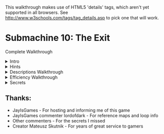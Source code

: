 This walkthrough makes use of HTML5 'details' tags, which aren't yet supported in all browsers. See http://www.w3schools.com/tags/tag_details.asp to pick one that will work.


Submachine 10: The Exit
=======================
Complete Walkthrough

<details><summary>Intro</summary>
	<p>Welcome to the final "Submachine" game! The series has spanned 10 episodes in as many years. The creator, Mateusz Skutnik, has finished up with the best art and longest trek so far. I've enjoyed the series greatly, so I wanted to put some work into a good walkthrough for others. Prior experience with Submachine in not necessary, but there are many references to previous games for those who want to look back.
	<p>The game world consists of 8 major areas, each of which has a portal back to a section of a previous Submachine game. The graphic style is that of the original, but updates were made so that they'd be appropriate to the new game. Most of the game play involves clicking switches, collecting items, and finding out where to put them.
	<p>There are a few parts to this walkthrough. I try to have progressive hints throughout, so that you can figure out as much as possible on your own. Also, each successive part is more detail oriented, so you can look for high level hints in the "Hints" section, detailed directions, you'll need to check out the "Efficiency" section.
	<p>"Explanations Walkthrough" leads you to clues to what you need before finding those items. It's a lot of back and forth, but hopefully you will understand what's going on. "Efficiency Walkthrough" is designed around subgoals for accessing the ending. Items are collected and used at convenient times with no explanation about what they are.
	<p>"Secrets" contains info for getting the ten small red balls that are used to access extra text just before finishing the game. Items used solely to acquire secrets are mostly ignored by the main walkthroughs, except under special spoiler tags.
	<p>I label areas mainly by their teleporter coordinates. So, '101' means first and third buttons depressed before activating teleporter. I also use a 'P' to mean through the powered portal. So '110P' means the area from the beginning of Sub 6: The Edge.
	<p>Remember that the game is designed so that you can't get stuck. No matter what you've done, what you have, or where you are, you can still reach the ending! (And you can still get all the secrets!)
	<p>Enjoy!
</details>
<details><summary>Hints</summary>
- You're not stuck.
- Really, you're not stuck. The ending is reachable from any situation.
- The secrets are also reachable from any situation.
- If an item came from a device, it probably goes into a similar device.
- Mechanisms with little red and green lights need to be activated elsewhere.
- Pick up everything. There are no useless items.
- There are a few useless mechanisms.
- Most mechanisms have visual clues for how to activate them. Like missing pieces.
- If a mechanism stops working, you don't need it any more.
- Some obvious items are for non-obvious secrets. Progress is better than completion.
- There are some things you'll understand early, but can't be solved until much later.
- All ten secrets are small red balls. Some are hidden in "plain sight".
</details>
<details><summary>Descriptions Walkthrough</summary>
	<p>This takes you through the game, pointing out clues. It's more commentary than directions, so it's good if you want vague hints, or want to read about a previous section to see if you missed an obscured clue. The back story is left out, but you're led to in-game papers that describe it. Secrets are dealt with as if they were normal game items, but more vague and left out of the spoiler hints. This walkthrough is set up as if it's telling the protagonist's story. Read the Efficiency Walkthrough section if you need clearer guidance.
	<p>This is written as if we have everything we need to pass each obstacle. The player will have to jump back and forth between areas to actually reach the area in the next paragraph. Read about what you see, for subtle hints about what to do next. Spoiler hints will say where to go, but not what to do there or the best order to do anything.
	<p>Progressive spoilers: character of the game, descriptions and clues, search locations
	<ol>
	<li><details><summary>Chapter 1: Where Am I?</summary>
		<p>The first part of the game is simple and linear. Explore a bit, click to collect items, and use them where you can. Don't miss the 'Backpack' early on, you have limited inventory space! Figure out how the game works. Pass though rooms and portals. Find the teleporter to finish this part.
		<ol>
		<li><details><summary>Docks</summary>
			<p>We start off on an unstable platform with stone floating around. This seems to be a technologically mixed area that plaques call the Northern Garden docks. There are four labeled 'docks'. There's a ship anchored (literally) to one of the docks, but we can't see it. There's a ladder, but all it has is a glowing orb at the top. It seems small enough to grab. A hole in the ground leads to a machine that doesn't do anything, but does have a hole for something. Pieces of the wall are floating around. They seem to be centered on something. There's a building blocking our path. The circular device nearby looks like it might be useful.
			<details><summary>Hint</summary>
				Put the Light Sphere in the circular device to gain access to the building.
			</details>
		</details></li>
		<li><details><summary>Control Room</summary>
			<p>This is a modest building that seems in disrepair. There are some levers upstairs labeled like the docks. What dock was the ship at? There's a backpack by a chair that looks useful. The stairway doesn't go anywhere. What breaks up support beams but leaves them floating? There's a vending machine in the corner. It seems to require an id card. Maybe there's one on the ship?
			<details><summary>Hint</summary>
				Click the lever marked '3' to move the ladder to the ship.
			</details>
		</details></li>
		<li><details><summary>Ship</summary>
			<p>We can reach what seems to be a space ship, but it still needs power. Luckily, there's ship number card by the entrance, and those cables go right into the machine we saw.
			<details><summary>Hint</summary>
				Take the Id to the vending machine, insert it to get a Bottle Fuse, take it outside to the machine in the hole. Insert it and press the button.
			</details>
			<p>The ship is so old that there's mold everywhere! It's interesting to look at, but probably doesn't do anything anymore. Maybe there's some scrap to collect on board. We found the bridge, but the security is still in place, and we don't have a captain's ID badge, or whatever goes in the other slot. There's a hatch missing a handle, maybe that's still around somewhere.
			<details><summary>Hint</summary>
				The Door Valve is on the other side of the ship. Insert it into the hatch and click to open it.
			</details>
		</details></li>
		<li><details><summary>Old House</summary>
			<p>We found a karma portal like the ones in previous Submachine games. They'll probably take us to many unusual places. This place seems like an old house. The way is blocked a bit, but nothing too difficult to handle. There's a hole in the floor with a little red ball at the bottom. Looks like something valuable, but we can't reach it. Even if we found a long stick to reach, it's so far down that grabbing it would be a problem. There's some strange equipment around. One large capsule has lights on it and a panel that might open, but it won't and the device seems inactive. The nearby door is shut and not opening. There's another unusual device on a lower level, but it seems to be missing some parts. All the statues are facing some brick structure that seems subtly out of place with the house. It must be important.
		</details></li>
	</details></li>
	<li><details><summary>Chapter 2: Grand Tour</summary>
		<p>Now that you have access to a teleporter, there are many worlds to explore. Go from place to place collecting and using items. About half of them are used in the area you found them in, the rest go through the teleporter. Use the powered portals to get to areas from previous Submachine games. You'll finish this part of the game when you gather all the pieces to activate the powered portal in the first area.
		<p>Main Areas
		<details>
		<summary>001 The Pyramid</summary>
			<p>There's a bunch of ancient Egyptian stuff around, but the pyramid walls look like copper. There's a couple of geared devises on walls, but neither is complete. There's a totem with Hieroglyphics on it, and there are some papers around with the same symbols. A box on an upper level has the same symbol as the totem, but it doesn't seem to do anything. There are a couple of jackal heads that teleport us between them, which is odd because there are ladders that reach them both. There's also an odd gray stone device with buttons, attached to a socket. There's nothing around that fits in, though.
			<details>
				The last hieroglyph page is in 111. The Karma Vile for the stone device is in 110P. You get the first Cog Wheel from the box when the totem is set up properly. The other 3 are in 001P, 101P, and 011. 
				</details>
			The ladders both drop down into compartments below. There's a glowing portal down one, and a glowing device down the other. They look useful. 
			</details>
		<details>
		<summary>010 The Excavation</summary>
			<p>Looks like a work site, but the drill is busted. It's turned off and there's a handle in what looks like red sand. It appears to be solid. There's sand on the other side too, but it doesn't fill the hole. There's a machine that seems to open a hatch somewhere. There's a glowing Range Confirmator that may need power.
			<details>
				Get the handle and put it on the drill. Open the handles and pull both levers to activate it.
				</details>
			<p>The drill must have already done its work, because there is equipment down its hole. One of the Range Confirmators is in a socket with a green light. There are two other sockets with red lights. There are two airlocks, but one is missing a handle. We can get past the other one. There's a closed hatch and a bar that looks like a handle.
			<details>
				Open the other airlock with the handle, place both Confirmators in the sockets and activate the machine to open the hatch
				</details>
			<p>There's a piece of paper with a some kind of rune on it here, and a large portal beyond the hatch.
			</details>
		<details>
		<summary>011 Shiva</summary>
			<p>This place consists of three large metal spheres, connected by a large pipe. The pipe is busted open and we can climb inside. Unfortunately, there are security fields blocking access to two of the spheres. We can enter the third, which has some kind of rotating device. Activating it changes some of its lights from red to green and vise versa, but anything but the original position puts up a security gate to that we can't leave. We can go all the way around the largest sphere and enter through a hatch. It seems to be a computer interface. There are a lot of green lights around. What could those be?
			<details>
				Use a Insulator Cap found in 101P to block the exit security gate. We'll assume the that emergency protocol has also been activated. It's in 110P
				</details>
			<p>With the security gates partially deactivated we can enter all the spheres through the busted tube. The left sphere has a large portal in it. The right sphere now has a ladder visible that exits below. There's a copper Cog gear here.
			</details>
		<details>
		<summary>100 Royal Storage</summary>
			This place is full of old structures that seem to be held together by advanced technology. There are time and space anomalies all around, so movement doesn't always end up where we expect. There are signs naming five separate storage facilities. There's nothing else of interest here.
			<p>32/1 is all red brick inside. There doesn't seem to be any order to the rooms, and backtracking leads to new places rather than old ones. It would be easy to hide somthing in here. Luckily, the total number of rooms seems low. There are items scattered about, and two metal devices in walls. One seems to need completion, with oblong recesses in it. Another looks like a secure box we don't have access to.
			<details>
				Fill the first device with Karma Fuses to access the second.
				</details>
			<p>33/1 is very small. There are some items on the floor, and you see all of it before returning to the entrance.
			<p>33/2 is also very small. Every exit leads back to the entrance, except the ones at the entrance. There are some things on the floor, but the large portal seems to be the reason this vault exists. Unfortunately, it's not active. There are round sockets in the wall nearby. Maybe it construction wasn't completed.
			<details>
				Fill the corners with Loop Stabilizers to active the portal.
				</details>
			<p>33/3 has much more space inside, and has some kind of order to it. The left doors all lead to the same places, and the same is true for the other doors and ladders. Backtracking to previous rooms is somewhat possible. There are a lot of devises on the walls! Most of them have red and green indicators and labels, though there is one dial with labels from all the other devices, and one with multiple red lights with a panel that might open. There's also a large capsule here that looks similar to the one near the first teleporter. Far from the entrance, there's a paper with some history about an escapee. Maybe there's hope of escaping?
			<details>
				Activate each device after setting the dial to its label. 
				</details>
			</details>
			<p>33/4 is also large, but as long as we don't go too far and end up at the entrance, we can backtrack through any rooms we visit. There are items lying around and a paper on the wall with a strange symbol on it. There are three devices on walls. One of them has two indicator lights on it.
			<details>
				Activate the two devices and then collect an item from the one with lights.
				</details>
		<details>
		<summary>101 Cliff Side</summary>
			<p>There's not much here. There's an older stone statue of an ox that's missing some pieces, a paper with some strange message about multiple dimensions, and a piston. The piston activates a ladder that leads to an upper ledge. The piston there is missing, though, so we can't reach higher. There's a big spherical machine that is missing something according to the pedestal nearby. There's a metal piece that's almost fallen off the ledge, but it doesn't fit in the machine.
			<details>
				The Stone Grapes are in 011P and 001. The other ox statue is in 110. The Ladder Piston is in the ship near the start of the game. The Data Tape is in 001P.
				</details>
			<p>Even with the machine satisfied, it doesn't seem to do anything useful. It only says that it's finished was it was doing. Maybe those cables are communicating with some other machine? The upper ledge has paper with a strange symbol on it. And a large portal.
			</details>
		<details>
		<summary>110 Murtaugh's Lab</summary>
			<p>This place is huge! It also seems to be falling apart, like the docks, there are paths that lead to empty space and broken walls floating about. There's a machine on the far wall with a socked for some large device. There are three doors around the teleporter.
			<p>The left room is the most broken up, and things are scattered around the floor. There's a paper on the wall. Someone may have been studying the strange behavior.
			<p>The center room was poorly barricaded, probably because of some fancy equipment in it and its back room. There's a large capsule here like the one near the first teleporter. There's also a magnifying glass that doesn't have an experiment running. We could use it if needed without disturbing anything. There are skulls on tables and in drawers. Why would anyone want to look at skulls?
			<p>The third door just leads to three more! The left one has an out-of-place old stone statue of an ox, and a box with mostly small things around it. The center door leads to a large portal. It's got a number of smaller devices connected to it with wires. Half of them have green lights and hold a metal thing like the ones lying around the floors here. The other half are empty with red lights. The right door contains a large version on an experiment. The experimenter seems to have found a way to repair broken walls!
			<details>
				Fill the portal devices with Vector Finders. 3 are here, the others are in 101 and 100.
				</details>
			</details>
		<details>
		<summary>111 The Monastery</summary>
			<p>If there were monks here once, they lived a spartan life. Most interesting things look like they came from elsewhere. There's a paper with what looks like hieroglyphics on it. There's a metal bar near a statue. There's a large capsule like the one near the first teleporter. There's some electric device, that could be a sender or receiver. There's a large portal that looks like it belongs here, strangely enough, but it's not active. There's also a circular stand like the one used to gain access to the control room to power the ship. Too bad we can't remove the Light Sphere from there.
			<details>
				Use a Light Sphere from 101P or 100P to get an item that powers the portal. 
				</details>
			</details>
		<p>'Sub' Areas
		<details>
		<summary>001P Submachine 5: The Root</summary>
			<p>We no longer have the metal keys to use the local teleporter, and it looks damaged by the karma portal anyway, so we're stuck in this area. The Coil we placed back then seems to have exploded, leaving a Light Sphere. There's a gear in the tub that looks out of place. We can move some panels from the wall to reveal a handle we didn't notice before. There's a ladder that leads to a socket in the wall. Opening the panel reveals that it's empty. Perhaps there's another one somewhere so we know what kind of thing plugs in.
			<details>
				Get a Root Finder from 101P to collect an item from below.
				</details>
			</details>
		<details>
		<summary>010P Submachine 4: The Lab</summary>
			<p>We've been on this roof before, but the ladder is broken, so we can't get to the familiar areas. There's a force field blocking the path, but it's controlled from our side. That's pretty sloppy security, or there's something inside that's important enough to stay there. There's a Light Sphere set up to get us into a new section of the lab. There's a page on the wall, something about time travel. There's a metal Ladder Step nearby, but there's no way it would fit the wooden ladder outside. There's another security device set up, this one is actually keeping us out. Maybe it's as sloppy as the one outside and we can trick it somehow.
			<details>
				There's a Chip with security codes hidden in 011P, but you'll need to head to 110 to actually get at it.
				</details>
			<p>Past the security is a workbench with a tank of karma like the one from the other lab. This one is set up to dispense it. Maybe if we had an appropriate container we could use it to do the miracles we saw in the other lab?
			<details>
				The container is in 000, and the miracle works, so it's a late-game item.
				</details>
			</details>
		<details>
		<summary>011P Submachine 7: The Core</summary>
			<p>This is the large shrine we visited before, but it seems to have aged quite a bit. The telescopes that haven't fallen apart still point to the same locations, but the electrical equipment is broken down an full of stones. There are floating blocks outside; this place may be damaged by the same thing that damaged others. The entrance we used last time is completely gone. Looks like someone visited at one point, but there's nothing left of them now but a suit and a skull. There's a large machine in one room that looks like the one on the cliff. The pedestal has the same message on it as well. There's a note left behind saying someone will be back here eventually. Hope that wasn't them in the suit.
			<details>
				Satisfying the machine at 101 will provide an item here.
				</details>
			</details>
		<details>
		<summary>100P Submachine 3: The Loop</summary>
			<p>This was the place we were stuck doing puzzles for what seemed like forever. The rooms aren't stable like before, though. They're randomized like in another vault. There are so many rooms, it's hard to reach a location. There are two valve enclosures with four positions each, but one valve is missing. There are two receiver bells with dials that need activation before they'll turn. All four of these items are labeled. There's a devise with all those labels on it, with similar bells, and columns with lights that might move. There's a grid of some kind of material, with the corners of the grid missing. There's a device that seems to be ripped out and has wires dangling. Finally, there's a mount with two lights, presumably where the reward for this puzzle is kept.
			<details>
				The missing valve is in the basement past the back door of 000. It might still be locked at this point. Use the valves to line up the lights with a bell, then turn the dial of the corresponding bell. Repeat. Grab the reward. More hints are in the Efficiency Walkthrough, but this is a long difficult puzzle, so don't get discouraged.
				</details>
			</details>
		<details>
		<summary>101P Submachine 8: The Plan</summary>
			<p>This is a small section of a world visited not long before. The Coil is still there powering the dimensional locater, but the ladder is missing. We no longer have the controller that let us jump between worlds. Luckily, someone has set up a light sphere crown to get us into the pod without it.
			<details>
				There's a Light Sphere below and the other is in 001P.
				</details>
			<p>Some of the equipment has been removed from the pod, but they left a Cog above and didn't open the hatch after unlocking it. We've seen some Ladder Steps around, maybe if we get enough we can reach the area below us for the first time.
			<details>
				The 3 Steps are in 111, 010P, and 110P.
				</details>
			<p>We made it down the ladder! There is a Light Sphere here, along with instructions for setting up the crown above. There is a little round device in a computer socket that isn't doing anything but make blue light. Maybe it will be of more use elsewhere. 
			</details>
		<details>
		<summary>110P Submachine 6: The Edge</summary>
			<p>This the the place we were dropped off to die when we couldn't pass a security check. The teleporter looks worse than before, and pieces of wall have fallen down, revealing an entrance we never say before. Too bad there's no valve on that hatch. There's some new equipment set up, some sockets, what could those have been for? Around the corner, there's a paper with a strange symbol on the wall. The path beyond seems to have broken off. The vents are rusted enough to remove the covers and enter.
			<details>
				There's a fuse for the socket in the lighthouse. The valve is in one of the vents.
				</details>
			<p>There's a security system on through the left vent, but all the green balls needed to disable it are there. There are some items on pedestals (or fallen off), those must be important. There's also a large capsule like the one near the first teleporter.
			<p>The right vent has a four-way split with a machine controlling where to go, but it's blocked, so we can only go up. There's another one of those robot storage devices that seem to be everywhere. This one has something glowing in it. 
			The valve nearby is locked just like the entry machine is.
			<details>
				The Block Remover Tool is in the other vent. Use it on the center of the machine, unlocking it and the valves.
				</details>
			<p>The valves control which two exits are open at any time. There are a few items around that could be useful, including the Hatch Valve for the hatch outside. Beyond the hatch is another security point like the one in the vent, but this one is missing the Plasma Charges that unlock it. We'll have to find those.
			<details>
				There's a Charge in each vent, and the other in in 011.
				</details>
			</details>
			<p>Beyond the security point is a monitor and a door labeled S3C. The monitor is for activating an evacuation protocol, but it doesn't open the door. It's a computer, so it's probably connected to somewhere else. Perhaps there's a way out available now.
			<details>
				The protocol is for 011. The door is opened in the ship at the beginning of the game.
				</details>
			<p>It's like a treasure vault in here! There are nearly a dozen security stops, which lead to info about this place. We had a few of the little red balls that access it all. We should look for others. 
		<details>
		<summary>111P Submachine 9: The Temple</summary>
			<p>We just came from here but it looks like a lot of time has past. There's a lot more red 'sand' everywhere, and the only accessible plaque is broken. It covers up most of the places we knew about. Finding an item in this would be like finding an needle in a haystack. There is one place to go, past a hole in the stairway where it looks like someone set up a dimensional locater. Too bad we don't have the control device, but it's broken anyway. There's a wire to some holding cylinder. If we can power it we might salvage something from this trip.
			<details>
				The Coil is in 101P
				</details>
			</details>
	</details></li>
	<li><details><summary>Chapter 3: Down the Rabbit Hole and Back</summary>
		<p>This part of the game is again more linear, with a little backtracking. Explore the oldest sections of Submachine games in order to open up the rest of the options. Don't be afraid when the exit disappears on you. You'll find another way out to end this part of the game.
		<details>
		<summary>000P Submachine 2: The Lighthouse</summary>
			<p>This place was the real beginning of journey through the Submachine. Now it's so full of this red stuff that we can't go very far. There's a Light Sphere where the wisdom crystal was once. But it was taken, so the light is a mystery. The box with all the wires seems to have blown a fuse or something, since one of the levers is inactive. The path up is blocked, but there's a light crown around to get us to the other side of the room. The ladder won't extend, one of the wires is broken. There's a little box like the one in the lab nearby. There's also a transmitter hooked up to a grid of strange symbols, like the ones we've found on paper.
			<details>
				Enter the 4 runes into the transmitter. The papers are at 010, 100, 101P, and 110P. The receiver is at 111. Use the item to fix the wire, and pull the lever on the box to extend the ladder
				</details>
			</details>
		<details>
		<summary>Submachine 1: The Basement</summary>
			<p>Ah, the original Submachine game console. There's a note about the lab stuff nearby, but the game is where we first noticed something was different. And there's a karma portal here. Maybe we can here from somewhere else originally? Through the portal is a setup like at the end of the game, but it's all real... and fake! It's a bunch of paintings that make it look like we've reached the outside. The path circles a tower, but part of it is broken up with more floating walls. There's an elevator here. Looking out from it the paintings seem real. Well, real enough for a game. This is the ending of Submachine, and we're retracing our steps back through it. Maybe it was all real after all?
			<p>Well, these red rooms are new, but the elevator disappeared from under the same symbol it appeared under back then. There seem to be unsolved problems here. Levers and stones and switches. It's still like a game setup, everything nearby just needs to be rearranged properly, and maybe we'll get to the portal behind the glass. The raised bed doesn't seem all that necessary, though.
			<details>
				The stone goes on the scale, the stone gets turned to match the mark on the other one, the switches need to be flipped, and all 4 levers can be collected and inserted into their spots around the glass.
				</details>
			<p>Now this is familiar! All the puzzles here are just as we left them, but more broken apart and moldy. It must have been real after all! Well, lets collect all the items from before, maybe they'll be useful outside. There's a portal where the original exit was. The wisdom crystal is missing of course, but there's another Light Sphere in its place. Maybe they 'grow back' after a long enough time? Continuing to retrace our steps leads us back to the old house. Did we come from here originally?
			</details>
	</details></li>
	<li><details><summary>Chapter 4: Cleaning Up the Mess</summary>
		<p>This part of the game is about traveling around, dealing with all the unfinished business you've noticed along the way. Find a way to reconstruct damaged sections of the world. Collect and use all the secrets now. Reach the giant bulb at the top of the lighthouse to move on to the last part.
		<details>
		<summary>Find a tool</summary>
			<p>We're back at the house, and have access to every location and portal. Are there any mysteries we couldn't deal with before that we can now? How about the large capsule right here by the door?
			<details>
				Use the 4 Fuses from the basement to activate the 4 capsules. They're in 100, 110, 110P and 111.
				</details>
			<p>There's an Empty Karma Stabilizer inside. Perhaps we should fill it with karma?
			<details>
				The karma tank is in 010P.
				</details> 
			</details>
		<details>
		<summary>Perform the miracles</summary>
			<p>Leaving the lab, we see that the roof tiles dislodged by proximity to the karma portal are reacting to the Stabiliser. Using the Stabiliser on them actually fixes the broken roof! How many other places did we come across that had broken, floating pieces?
			<details>
				at least 11 ;-) (but one was the roof you just fixed, and two can't be fixed)
				</details>
			<p>There were so many places to go! Mostly there were Tiles to collect. There was a pathway with a message about a sentient machine, a box of junk that looked interesting, and more! The one in the basement was really confusing, The submachine game seems like a real place, but the portal took us to some electronic world. Were we really in the game? This last place has a door that seems to be unlocked by placing Tiles above it. Let's see if we have all 4.
			<details>
				The tiles are in repaired karma portals in 000, 000P, 110, docks.
				</details>
			</details>
	</details></li>
	<li><details><summary>Chapter 5: Leaving the Submachine</summary>
		<p>Almost done! The karma doorway leads to the top of the lighthouse. The items in the there are used to acquire the pieces of the final mechanism. It's not very hard either. Just don't activate it if you want to try to get all the secrets. You have to start over from the beginning once you see the ending.
		<details>
		<summary>Enter the Lighthouse (Submachine 2)</summary>
			Past the doorway is a steel room with a note about entering the Submachine, and what looks like a security system. There are two fuse sockets that may need to be filled.
			<details>
				The Fuses are in 011P and 100P
				</details>
			<p>The ladder leads to the lighthouse. There's another note about a sentient machine. The large lamp we powered back then is still active! Too bad it didn't take us out of the submachine then. Better not try again that way. Since it didn't work, we might as well take these items nearby.
			<details>
				The large lamp still leads back into the loop like it did before!
				</details>
			</details>
		<details>
		<summary>Leave the Submachine for good</summary>
			<p>With the ID we can get further into the ship. It turns out it was just an observation deck, but there's some equipment up here. There's also a note about the lamp turning off. Will someone be expecting us? 
			<p>We have a Portable Light Crown and the Light Sphere that activates it. Now all we need is a place to set it up. There was a note about needing something else as well. Maybe whatever that is will be the last clue to making this work.
			<details>
				The note was in 101P, get the Converter in 110P. Set it all up in the lighthouse.
				</details>
			</details>
		<details>
		<summary>Enjoy the Ending!</summary>
			<p>They are Murtaugh and Elizabeth. They are the people the notes have been written by or about for the entire Submachine series. See the karma arm? This game would have been much easier with one of those!
			</details>
		</details>
	</details>
<details><summary>Efficiency Walkthrough</summary>
	<p>Here you'll find what I think is a really efficient path through the game. It's not the common path, but I've left directions in each goal for getting the stuff you've missed if you're not following along. It's divided into milestones and steps. If you don't know what to do, check which milestones you've completed and take a look under the next one you haven't.
	<p>Progressive spoilers: strategy, steps broken down, solutions and pointers
	<details>
	<summary>Reach the Teleporter</summary>
		<p>Look around and do a bunch of obvious stuff. You can ignore the Backpack if you're following this walkthrough, but you may want it just in case. You'll eventually find a red and white mechanism with three buttons in a row and one underneath. That's the teleporter. The top three set the location and the bottom one activates it, sending you to another, different-looking teleporter. You're at 000 currently.
		<details>
		<summary>Step-by-step</summary>
			- There's a Light Sphere at the top of the ladder
			- Use it to access the building. 
			- Use the levers to move the ladder to the ship.
				<details>
					Third from the left goes down, rest stay up
					</details>
			- Get the Ship ID Number and use it to get a Bottle Fuse.
			- Power up the ship and enter.
			- Get the Door Valve and Ladder Piston from the ship.
				<details>
					From entrance, Valve is left then up all the way, Piston is right all the way and up, then left
					</details>
			- Use the Door Valve to exit the ship
				<details>
					Exit door is right from the Piston
					</details>
			- Click through obstacles to reach the teleporter.
			</details>
		<details>
		<summary>Secrets</summary>
			None accessible now
			</details> 
		</details>
	<details>
	<summary>Activate the '110' Powered Portal</summary>
		<p>For this we need 5 Vector Finders, but 3 are in 110 in rooms near the portal. We need to teleport to two places to get them before heading to the portal. For efficiency, we should take a Plasma Charge with us, found in a fourth teleport location, and well hidden. You can get all of these items without needing any others.
		<details>
		<summary>Step-by-step</summary>
			- Visit 100, get the Vector Finder, it's somewhere left of the teleporter
				<details>
					Enter the storage vault, there's only one left of the teleporter. The doors lead to 5 random rooms, so keep clicking until you see a metal object in front. Get it and click doors until you see the vault arms, signifying the exit.
					</details>
			- Visit 101, get the Vector Finder, it's nearby
				<details>
					Use the Piston to call the ladder. Take it up one screen, the Vector Finder is a metal object on the edge of that ledge.
					</details>
			- Visit 011, get the Plasma Charge, it's a small green sphere
				<details>
					Follow the ladders all the way around the spheres. Enter the large one at the hatch and go to the left of the massive computer. One of the glowing green things is the Plasma Charge.
					</details>
			- Visit 110, three rooms have Vector Finders, one has the portal
				<details>
					Enter the door left of the teleporter, the Vector Finder is down the stairs. Enter the door right of the teleporter, the Vector finder is past obstacles, down a hallway, and inside a desk. Enter the door further right of the teleporter, to see three more doors. The Vector Finder is in the right room and the portal is in the center room.
					</details>
			- Activate the Portal
				<details>
					With the Vector Finders selected, click each socket with a red light to insert the Vector Finder. The portal will glow blue.
					</details>
			</details>
		<details>
		<summary>Secrets</summary>
			<p>Secret 1 is in the vault, you'll be back later, so no pressure. An item for accessing the secret room is here.
			</details>
		</details>
	<details>
	<summary>Complete the Ladder</summary>
		<p>For this we need 3 Ladder Steps, each in a different teleport location. One is, as you've guessed, behind the portal we just activated. While we're there, we'll save ourselves a trip by getting a rune and activating Shiva's emergency exit protocol. The second Step is a quick grab like the Vector Finders, but we'll collect a paper with a hint while we're there. The third Step will take some work, since we need to gain access to the powered portal to reach it. 
		<details>
		<summary>Step-by-step</summary>
			- Enter the portal at 110, find the crawl vents and rune paper.
				<details>
					Go left, click to open, left again for rune
					</details>
			- Enter the left vent, then the right, collecting everything
				<details>
					Both vents only have a few rooms. The left one is easy, collect the Plasma Charge, click to deactivate the security grid, and collect the Block Removal Tool. The right one needs the Removal Tool to get the center mechanism working, then there's a wheel in rooms to rotate it. Click once when going through, 3 times when going back. Collect the Plasma Charge in the first room, Ladder Step in the second, and Hatch Valve and Karma Vial in the third.
					</details>
			- Enter the Hatch right of the portal, activate Shiva's emergency protocol
				<details>
					It's high up on the wall. Connect the Hatch Valve and open it. Inside, place the three Plasma Charges in the box and click the screen to deactivate the barrier. If you're missing a Charge, get it from 011. Click the large screen and click the protocol toggle to change it.
					</details>
			- Visit 111, collect the Ladder Step and paper with Hieroglyphics
				<details>
					Step is far right of teleporter, paper is far left.
					</details>
			- Visit 010, activate the drill
				<details>
					At the far left of the teleporter is a handle, connect it to the drill and open both handles. Pull the lever you just passed, then come back and pull the handled cord to activate the drill
					</details>
			- Grab items underground and use them there to find the portal
				<details>
					Enter the hole right of the teleporter, collect the Range Confirmator. Enter the drill hole, place the Confirmator in one of the sockets. Get the Air Lock Handle in the bottom right and use it to open the Lock at the bottom left. Get the other Confirmator and the rune paper behind it.
					Place the Confirmator in the other socket. Activate the hatch in the other hole, then return to the hatch to find the portal beneath.
					</details>
			- Enter the portal, collect the Ladder Step
				<details>
					Grab the Canister powering the portal blocking your path and proceed inside the building. The Ladder Step is down the stairs and to the left.
					</details>
			- Visit 101 again, grab the rune paper, enter the portal, finish the Ladder
				<details>
					Go up to the second ledge this time. If you don't have the Ladder Piston set up, get it from the Ship and set it up. There's a rune paper at the top, then the portal. The ladder is just left of the portal, use the Steps to complete it.
					</details>
			</details>
		<details>
		<summary>Secrets</summary>
			<p>The Secret Vault is the door labeled S3C, but you can't get in yet
			</details>
		</details>
	<details>
	<summary>Acquire the Second Light Sphere</summary>
		<p>The first sphere is just beyond the ladder in 101P, but this is the 'harder' one to get. If you found the 'easy' one first, see 'Complete the Ladder' above to access this one. Use the Light Sphere to access the pod, and collect the other 4 items in this area. There are no more puzzles here. Avoid the paper. It has a hint for the end of the game, but it will fill an extra inventory slot so it's not worth it unless you're collecting them. After this area we'll grab the other Cog Wheel, and go collect the 'easy' Sphere. We waited so that we can complete that entire area, including past the portal, in one trip!
		<details>
		<summary>Step-by-step</summary>
			- Collect 4 items in 101P
				<details>
					There's a Root Finder left of the ladder. Use the Light Sphere to access the pod. There's a Cap in the hatch and a Cog up above. The Coil is next to the portal out.
					</details>
			- Visit 011, the route has changed, and there's a Cog Wheel nearby
				<details>
					Enter the busted tube and head into the lower sphere. Use the Insulator Cap on the mechanism to avoid getting locked in. Head into the large sphere and take the ladder down to get the Cog Wheel. If there's no ladder, activate it in 110P. If you don't have the Plasma Charge you need, it's at the left of this large sphere. The instructions are in 'Complete the Ladder' above.
					</details>
			- Visit 001, reach the portal
				<details>
					You should already have the Cog you need, but you'll need the other one in a minute so lets get it. There's a totem right of the teleporter. Go up twice to find the hint papers for it. They are Hieroglyphics and repeated symbols show you how to line up the papers. If you don't have the third one already, you can get it from 111, but it would be easier now to just try all the options for the last symbol. The box up and to the left will be open if all the symbols are correct. Collect the large Cog Wheel and use it in the nearby mechanism to lower the ladder. There are two, but the Cog only fits in the correct one. Follow the ladder down to reach the portal.
					</details>
			- Collect 3 items past the portal, including the Light Sphere
				<details>
					The Light Sphere is visible, and the small Cog Wheel is in the tub. 
					Clear the metal plates on the far right to access another portal. Use the Root Path Finder (described above) to reach the Data Tape.
					</details>
			- Finish up the area by collecting the last 2 items
				<details>
					Exit the portal and use the Cogs (described above) in the other mechanism. Head down to the jackal head and click until it brings you to the other one. There's a ladder down to a Portal Charge, and a device that takes the Karma Vial and gives a Stone Grape when the third button from the top is clicked. If you don't have the Karma Vial, get it from the tunnels left of 110P. Use the Jackal to get back to the teleporter.
					</details>
			</details>
		<details>
		<summary>Secrets</summary>
			Nothing here
			</details>
		</details>
	<details>
	<summary>Activate the '000' Powered Portal</summary>
		<p>By now you've seen most of the areas, and we'll see most of the rest for this objective. The goal is to make use of your items to get 3 Portal Stabilisers and a Portal Charge. We have to visit one of two locations twice to finish up, so we'll pick the one that's quicker. Depending on how you used the first Light Sphere, you may have different items, so the first step is to use the second Sphere to get caught up.
		<details>
		<summary>Step-by-step</summary>
			- If you haven't yet, use the Light Sphere at 101P, then finish 001
				<details>
					This is described above in 'Acquire the Second Light Sphere'. The end result should be: Insulator Cap, Coil, Portal Charge, Stone Grape, Data Tape
					</details>
			- Use the other Sphere in 111, get the Portal Stabiliser in 111P
				<details>
					You can use the Sphere down the right ladder. You get a Glyph that powers the portal. There's only one thing to do in 111P, go left and up the stairs to plug in the Coil and find the Stabiliser at the end of the wire.
					</details>
			- Quick stop at 101 to drop off the Data Tape
				<details>
					That big computer on the ledge needs it
					</details>
			- Visit 011P, get Stabiliser, Grape, and Skull
				<details>
					If you can't get there, use the Insulator Cap in the lower sphere to enter the left sphere. There's a Grape Stone in the box on the floor, a Skull in one of the rooms, and a Stabiliser in another.
					</details>
			- Quick stop at 101 to drop off 2 Grape Stones
				<details>
					The ox statue to the left needs completion
					</details>
			- Visit 110 to get the Stabiliser, drop off Canister
				<details>
					Go right from the teleporter. The door left of the portal door has the Stabiliser. Left from the teleporter is a socket for the Plasma Canister. Take the short detour if you're collecting secrets, it will save an inventory space.
					</details>
			- Activate the 000 Portal
				<details>
					Actually, don't do it yet. Save the trip and start the next walkthrough section to get the clue first. It's a big milestone so it deserved to be written here... You have all the items, so head right and down from the teleporter to reach the portal. Plug in the 3 Stabilizers and Portal Charge, then press the lever to activate the portal.
					</details>
			</details>
		<details>
		<summary>Secrets</summary>
			<p>Secret 2 is in the tomb. Secret 3 is in the shrine, you'll be back there later. Secret 6 is in the box in the lab, but you can't get it yet.
			</details>
		</details>
	<details>
	<summary>Open the Back Door to '000'</summary>
		<p>The puzzles here are mostly local, so enter the portal and keep pressing forward. There's a place to backtrack at the beginning, so we'll get the last rune paper first to minimize that. There are a bunch of items to get just before reaching the door, so it's best to get them now.
		<details>
		<summary>Step-by-step</summary>
			- Visit 100 to get the last rune paper
				<details>
					Far right of the teleporter there's a ladder up to 33/4. Enter and go right until you see the rune paper on the wall. Go right again to return to the entrance so you can leave. There are puzzles here, but now is not the time to do them. You should have 4 rune papers now. The others are in 101, 110P, and 010.
					</details>
			- Activate the transmitter in the basement
				<details>
					The portal from 000 is right and down from the teleporter. Head down to get a Light Sphere, then up to use it. Left of the path past that is where you enter the runes. Each input has a different set of runes, so click until you see one that's on your papers. Like the temple totem, nothing will happen here when you set all the runes. Now we backtrack and find the receiver.
					</details>
			- Reach the elevator
				<details>
					The rune receiver is in 111, down the ladder left of the teleporter. Take the fork and return to the blocked path. Use it to complete the wire, then head around to the box near the area entrance. Flip the switch to lower the ladder. Head back to the ladder. Use the portal below and head left to the elevator.
					</details>
			- Solve the red room puzzles
				<details>
					Click elevator buttons to reach the red rooms. The puzzles here are all self-contained. Move back and forth between rooms, flipping switches, grabbing items and using them. You'll finish by releasing the glass covering a portal out.
						<details>
							You need 4 Levers. One is on the ground. One is accessed by pressing both switches, then retrieving it from the upper right room. For the third, take the Stone Weight from the lower right and put it on the platform in the lower left. Finally, check the notch in the stone wheels. Move the one to line up with the other, and take the Lever from device just left of the exit. Put all the Levers around the exit to access the portal. An efficient path is: right, all down, all up, all left, exit.
							</details>
					</details>
			- Grab some stuff on your way back
				<details>
					This is a reminiscing area, with no puzzles left to solve. Go down, left and grab the four white fuses. Then up, left, up to the portal. Before you go, you should get the Valve just left of the portal, and the Light Sphere right and all the way up from the portal.
					</details>
			- Remove the beam from the door to reach 000
			</details>
		<details>
		<summary>Secrets</summary>
			<p>An item for Secret 10 is near the rune paper, but we don't need it yet and will be back later. Secret 5 is in the box just off the path, but you have to complete this section to get it. Secret 4 is here, you have to backtrack to the red rooms. Items needed for Secrets 4, 5, 6, and 7 are in the yellow rooms.
			</details>
		</details>
	<details>
	<summary>Fill the Stabiliser with Karma</summary>
		<p>Now we can satisfy the large capsules that we've seen around the place. That will get us a Stabiliser, which we can then fill to make it useful. The idea is straight forward, but it's a major milestone that involves searching back through places we've been.
		<details>
		<summary>Step-by-step</summary>
			- If you missed them, get the 4 Fuses and Skull
				<details>
					The fuses are in the yellow rooms through the back door in 000, the Skull is from 011P
					</details>
			- Visit 111, place fuse
				<details>
					It's down the ladder left of the teleporter
					</details>
			- Visit 100 33/3, place fuse
				<details>
					Second storage room right of the teleporter. Go right once from the entrance, place the fuse and return the way you came. Again, there are puzzles here, but we'll get to them later.
					</details>
			- Visit 110, place fuse, get Chip
				<details>
					The large capsule is through the door right of the teleporter and down the hall. On the other side of that room is a magnifying glass you can use to examine the Skull.
					</details>
			- Visit 110P, place fuse
				<details>
					Go through the left crawl vent and alternate right and up until you reach the large capsule.
					</details>
			- Return to 000, collect Empty Karma Stabiliser
				<details>
					It's by the door left of the teleporter.
					</details>
			- Visit 010P, fill Stabiliser 
				<details>
					There's a security point in the lower level. Move the pedestal with a click and place the Explorer's Chip on it. Click the scanner to proceed. Put the Stabiliser on the lab equipment and turn the dial on the tank to fill it.
					</details>
			</details>
		<details>
		<summary>Secrets</summary>
			This is a good time to get Secret 6 from the lab.
			</details>
		</details>
	<details>
	<summary>Enter the Lighthouse</summary>
		<p>The Stabiliser allows us to enter many new (small) areas. We need to collect 4 Tiles from them, and 2 Plasma Coils. We finally solve the puzzles in the Royal Storage, unless they've been completed along the way.
		<details>
		<summary>Step-by-step</summary>
			- Visit 100, activate portal
				<details>
					Explore the vaults looking for Loop Stabilisers and Karma Fuses. They're all 'loops', so doors may not lead where you expect. Start on the right of the teleporter. Down the ladder you can get one of each item pretty easily. The next vault has a Fuse at the right and the portal on the left of the entrance. The next vault has a puzzle to get an item. Set a switch, then activate the corresponding mechanism. Repeat until you get the Stabiliser. The upper vault is hardest to navigate. Solve the puzzle by clicking two different levers, and a panel with a Stabiliser will open. A Fuse is on the ground. Head left of the teleporter to the other vault. Find a Fuse on the ground and use all 4 in a mechanism. Click to activate. Find the Stabiliser in an opened panel. Head right of the teleporter to the first vault. Enter and place the Stabilisers around the portal.
					<details>
					<summary>If you're really stuck</summary>
						33/3:
							Enter, Left, Dial to '1', Up, Set Device,  Left, Dial to '2', Right, Right, Right, Set Device, Right, Left, Dial to '3', Down, Set Device, Left, Dial to glyph, Down, Down, Get item, Down, Exit.
						33/4:
							Enter, Left, Left, Get item, Up, Set Device, Right, Right, Right, Down, Set Device, Up, Left, Get Item, Left, Exit.
						</details>
					</details>
			- Visit 100P, get Plasma Coil
				<details>
					This is the most difficult and annoying puzzle in the game. There are 10 rooms that you reach randomly with each exit click. There are two dials to turn that need to be activated by certain configurations of two Valves, one of which needs to be placed from the inventory. It's all coordinated visually by a device with two small lights on two labeled columns and two labeled transmitter horns. Horns correspond with dials and columns correspond with valves. Set the valves so that the two lights are even with a horn, forming an electric arc. Turn the dial for that horn, which should be lit up. Repeat. Find the panel that should now have two green lights on it. Click to get the Plasma Coil. Find the entrance and get out.
					<details>
					<summary>If you don't even want to try</summary>
						This only works if you start with the left light on top and the right light on bottom like how the puzzle starts off. Turn the 'left' (with turnstile symbol pointing left) valve 1 time, turn the 'right' valve 2 times. Activate the dial of the glowing receiver. Turn the 'left' valve 1 time, turn the 'right' valve 3 times. Activate the dial of the glowing receiver. Pick up the item. Find the exit. 
						</details>
					</details>
			- Visit 110, get Tile D
				<details>
					Left of the teleporter is a socket for the Plasma Canister. Use it to access a broken karma portal. Fix it with the Karma Stabiliser. Enter to find Tile D.
					</details>
			- Visit 011P, get Plasma Coil
				<details>
					To the right of the shrine is a broken passage. Fix it with the Karma Stabiliser, enter the portal and collect the Coil.
					</details>
			- Visit 000, get Tile C
				<details>
					To the right of the teleporter is a broken wall. Fix it with the Karma Stabiliser to access Tile C
					</details>
			- Visit 000P, get Tile B
				<details>
					Head through the area to the karma portal. Head right to some broken bits in the air. Fix them with the Karma Stabiliser to access Tile B. You'll have to exit the way you came, since the elevator is gone.
					</details>
			- Return to docks, get Tile A, enter Lighthouse
				<details>
					Exit the ship. The wall near the Light Sphere is broken. Fix it with the Karma Stabiliser to access Tile A. Enter the building, go up then take the stairs down. They're broken, but you can fix them. Insert each Tile to enter the door. Insert each Coil and click the screen to call the ladder. Enter the vent and climb the ladder to reach the lighthouse.
					</details>
			</details>
		<details>
		<summary>Secrets</summary>
			<p>Secret 1 is in a vault. An item for Secret 10 is in a vault, but you may need to get it on the way out to if you're worried about inventory space. Secret 7 is in the loop. Secret 8 is in the lab, as is the other item for Secret 10. Secret 10 is now reachable. Secret 5 is on the way to Tile B. Secret 9 is at the docks.
			</details>
		</details>
	<details>
	<summary>Exit the Lighthouse</summary>
		<p>There are three items needed to exit, and one you should have by now. The two items to the left and right of the large bulb in the lighthouse can each be traded for one of the others. Put them together in the right place and it's all over. Don't activate them if you want to collect secrets. Once you see the ending you have to start the game over.
		<details>
		<summary>Step-by-step</summary>
			- Get the Portable Light Crown from the ship
				<details>
					The top of the ship is up from the three way pipe. Insert the Id Card and climb the ladder to get the Crown.
					</details>
			- Visit 110P, get the Portable Light Crown Holder
				<details>
					Right of the teleporter are a couple of fuse sockets. Insert the Fuse in one and take the Holder from the other.
					</details>
			- If you don't have it yet, get the last Light Sphere
				<details>
					It's in the yellow rooms through the back door of 000
					</details>
			- Return to the lighthouse to see the ending
				<details>
					Go back to the docks and under the building to the lighthouse. Insert the Holder in the fuse socket, the Crown in the Holder, and the Sphere in the Crown. Click to complete the game and see the ending.
					</details>
			</details>
		<details>
		<summary>Secrets</summary>
			Visit the secret vault when you're nearby. You can use all the secret balls to reveal history messages, and a final 'Thank You' from creator Mateusz Skutnik
			</details>
		</details>
	</details>
<details><summary>Secrets</summary>
	<p>Generally in order of accessibility
	<p>Progressive spoilers: hint title, area and needed items, detail 
	<details>
	<summary>Secret 1<summary>
		Storage Vault
		<details>
			110 32/1 Nothing needed
			<details>
				The secret is on the wall by the upper right light in the room with the mechanism you open to get an item. Click the dot that's redder than the rest of the wall.
				</details>
			</details>
		</details>
	<details>
	<summary>Secret 2</summary>
		Tomb
		<details>
			111P Nothing needed
			<details>
				The secret is in a big pile of sand right of the entry point into the tomb. Click the oddly colored highlight to get it.
				</details>
			</details>
		</details>
	<details>
	<summary>Secret 3</summary>
		Telescope
		<details>
			011P Nothing needed
			<details>
				Collect two parts of a telescope from rooms in the shrine and assemble them on a mount in another room. Look through the telescope to release the secret.
				</details>
			</details>
		</details>
	<details>
	<summary>Secret 4</summary>
		Sleeping Spoon
		<details>
			000 Red area, after completing powered portal
			<details>
				Take the Spoon back to the previous area from where you found it and place it on the raised bed. The little door will open revealing a secret.
				</details>
			</details>
		</details>
	<details>
	<summary>Secret 5</summary>
		Basement Box
		<details>
			000P, with Pearl
			<details>
				Get a Pearl from what looks like a faceless upright clock in the area behind the locked door. Put it in the box just off the main route through the powered portal.
				</details>
			</details>
		</details>
	<details>
	<summary>Secret 6</summary>
		Lab Box
		<details>
			110, with Pearl
			<details>
				Get a Pearl from what looks like a faceless upright clock in the area behind the locked door of 000. Put it in the box through the left door of the three at the right of 110.
				</details>
			</details>
		</details>
	<details>
	<summary>Secret 7</summary>
		Loop
		<details>
			100P, with 4 Stone Cubes
			<details>
				Get four stone cubes from the floor of a room past the locked door in 000. Travel through the loop until you see a grid with missing corners. Place a cube in each corner. Travel through the loop until you see the backing of the grid, with a secret available.
				</details>
			</details>
		</details>
	<details>
	<summary>Secret 8</summary>
		Pillars
		<details>
			110, with Karma Stabiliser
			<details>
				At the far right of the area are some broken pillars. Repair them with the stabiliser to access the secret.
				</details>
			</details>
		</details>
	<details>
	<summary>Secret 9</summary>
		Entry
		<details>
			000 Docks, with Karma Stabiliser
			<details>
				Return to the place of your entry to the game, far left of the Docks. Repair the wall to access a karma portal to a little place with a secret.
				</details>
			</details>
		</details>
	<details>
	<summary>Secret 10</summary>
		First Sight
		<details>
			000, with Long Stick and Metal Spring
			<details>
				The first is the last! Enter 100 33/4 (top right vault) and go right three times to find a long stick. Go to 110, left along the bridge made using the Plasma Canister. Repair the wall and enter the portal to find a box with a spring inside. Combine the stick and spring by clicking one on the other. Use the stick on the visible secret in the hole to retrieve it.
				</details>
			</details>
		</details>
	<details>
	<summary>Secret Vault</summary>
		Battery
		<details>
			110P, Battery
			<details>
				Gain access to the vault door during normal game progression. (Find a Hatch Valve in the tunnels to the left of the entry to 110P. Use it on the hatch to the far right of the entry. Enter, and disable the force field with three plasma charges found in the tunnels and 011.) Find a Triple A Battery on the floor under the stairs in 110. At 000 Docks, place the battery in the slot in the ship near the captain's id reader. This opens the door to the secrets vault, at 110P
				</details>
			</details>
		</details>
</details>

Thanks:
-------
- JayIsGames - For hosting and informing me of this game
- JayIsGames commenter lordofdark - For reference maps and loop info
- Other commenters - For the secrets I missed
- Creator Mateusz Skutnik - For years of great service to gamers



